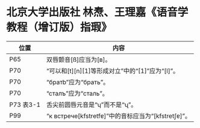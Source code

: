 # 北京大学出版社 林焘、王理嘉《语音学教程（增订版）指瑕》

|位置|内容|
|-|-|
|P65|双唇颤音[ß]应当为[ʙ]。|
|P70|“可以和[t][n][1]等形成对立”中的“[1]”应为“[l]”。|
|P70|“братb”应为“брать”。|
|P70|“сталъ”应为“сталь”。|
|P73 表3-1|舌尖前圆唇元音是“ʮ”而不是“ʯ”。|
|P99|“к встрече[kfstretfɐ]”中的音标应当为“[kfstretʃɐ]”。|